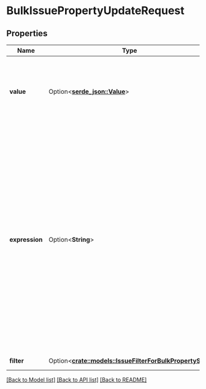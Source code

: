 # BulkIssuePropertyUpdateRequest

## Properties

Name | Type | Description | Notes
------------ | ------------- | ------------- | -------------
**value** | Option<[**serde_json::Value**](.md)> | The value of the property. The value must be a [valid](https://tools.ietf.org/html/rfc4627), non-empty JSON blob. The maximum length is 32768 characters. | [optional]
**expression** | Option<**String**> | EXPERIMENTAL. The Jira expression to calculate the value of the property. The value of the expression must be an object that can be converted to JSON, such as a number, boolean, string, list, or map. The context variables available to the expression are `issue` and `user`. Issues for which the expression returns a value whose JSON representation is longer than 32768 characters are ignored. | [optional]
**filter** | Option<[**crate::models::IssueFilterForBulkPropertySet**](IssueFilterForBulkPropertySet.md)> | The bulk operation filter. | [optional]

[[Back to Model list]](../README.md#documentation-for-models) [[Back to API list]](../README.md#documentation-for-api-endpoints) [[Back to README]](../README.md)


